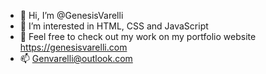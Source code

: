 - 👋 Hi, I’m @GenesisVarelli
- 👀 I’m interested in HTML, CSS and JavaScript
- 💼 Feel free to check out my work on my portfolio website <a>https://genesisvarelli.com</a>
- 📫 Genvarelli@outlook.com

<!---
GenesisVarelli/GenesisVarelli is a ✨ special ✨ repository because its `README.md` (this file) appears on your GitHub profile.
You can click the Preview link to take a look at your changes.
--->
